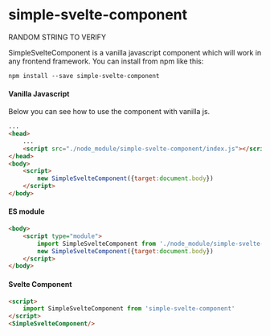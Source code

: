 # simple-svelte-component
[comment]: <> (packageVersion:0.1.5)
[comment]: <> (packageName:simple-svelte-component)
[comment]: <> (componentName:SimpleSvelteComponent)

RANDOM STRING TO VERIFY

SimpleSvelteComponent is a vanilla javascript component which will work in any frontend framework. You can install from npm like this:

```text
npm install --save simple-svelte-component
```

#### Vanilla Javascript
Below you can see how to use the component with vanilla js.
```html
...
<head>
    ...
    <script src="./node_module/simple-svelte-component/index.js"></script>
</head>
<body>
    <script>
        new SimpleSvelteComponent({target:document.body})
    </script>
</body>
```

#### ES module
```html
<body>
    <script type="module">
        import SimpleSvelteComponent from './node_module/simple-svelte-component/index.mjs'
        new SimpleSvelteComponent({target:document.body})
    </script>
</body>
```
#### Svelte Component
```html
<script>
    import SimpleSvelteComponent from 'simple-svelte-component'
</script>
<SimpleSvelteComponent/>
```

